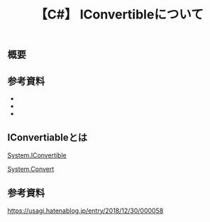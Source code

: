 ﻿---
title: "【C#】 IConvertibleについて"
tags:
  - C#
updated_at: ''
id: a1b0b03d-3ad1-4e39-92c6-0fece98e5643
---

## 概要

##

##

## 参考資料

- []()
- []()
- []()

## IConvertiableとは

[System.IConvertible](https://learn.microsoft.com/ja-jp/dotnet/api/system.iconvertible?view=net-9.0)

[System.Convert](https://learn.microsoft.com/ja-jp/dotnet/api/system.convert?view=net-9.0&redirectedfrom=MSDN)



## 参考資料

https://usagi.hatenablog.jp/entry/2018/12/30/000058 